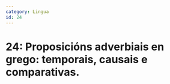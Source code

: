 ```yaml
---
category: Lingua
id: 24
---
```


# 24: Proposicións adverbiais en grego: temporais, causais e comparativas.
